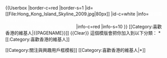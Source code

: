 {{Userbox
|border-c=red
|border-s=1
|id=[[File:Hong_Kong_Island_Skyline_2009.jpg|80px]]
|id-c=white
|info=<span style="color: white">這個用戶喜歡'''[[香港|<span style="color: white">香港</span>]]'''。<br/>''{{lang|en|‘I love Hong Kong!’}}''</span>
|info-c=red
|info-s=10
}}
<includeonly>[[Category:喜歡香港的維基人|{{PAGENAME}}]]</includeonly>
<noinclude>
{{Clear}}
這個模版會把你加入到以下分類：
*[[:Category:喜歡香港的維基人]]

[[Category:關注與興趣用戶框模板]]
[[Category:喜歡香港的維基人|*]]
</noinclude>